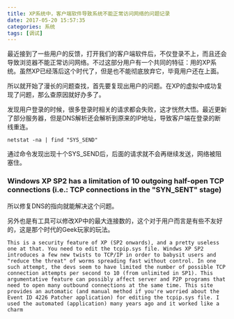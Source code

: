 ```yaml
---
title: XP系统中，客户端软件导致系统不能正常访问网络的问题记录
date: 2017-05-20 15:57:35
categories: 系统
tags: [调试]
---
```

最近接到了一些用户的反馈，打开我们的客户端软件后，不仅登录不上，而且还会导致浏览器不能正常访问网络。不过这部分用户有一个共同的特征：用的XP系统。虽然XP已经落后这个时代了，但是也不能彻底放弃它，毕竟用户还在上面。

所以就开始了漫长的问题查找，首先要复现出用户的问题。在XP的虚拟中成功复现了问题，那么查原因就好办多了。

<!--more-->
发现用户登录的时候，很多登录时相关的请求都会失败，这才恍然大悟。最近更新了部分服务器，但是DNS解析还会解析到原来的IP地址，导致客户端在登录的断线重连。

```
netstat -na | find "SYS_SEND"
```
通过命令发现出现十个SYS_SEND后，后面的请求就不会再继续发送，网络被阻塞住。

### Windows XP SP2 has a limitation of 10 outgoing half-open TCP connections (i.e.: TCP connections in the "SYN_SENT" stage)

所以修复DNS的指向就能解决这个问题。

另外也是有工具可以修改XP中的最大连接数的，这个对于用户而言是有些不友好的，这是那个时代的Geek玩家的玩法。

`This is a security feature of XP (SP2 onwards), and a pretty useless one at that. You need to edit the tcpip.sys file. Windws XP SP2 introduces a few new twists to TCP/IP in order to babysit users and "reduce the threat" of worms spreading fast without control. In one such attempt, the devs seem to have limited the number of possible TCP connection attempts per second to 10 (from unlimited in SP1). This argumentative feature can possibly affect server and P2P programs that need to open many outbound connections at the same time. This site provides an automatic (and manual method if you're worried about the Event ID 4226 Patcher application) for editing the tcpip.sys file. I used the automated (application) many years ago and it worked like a charm`
